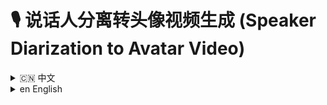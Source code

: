 
# 🎙️ 说话人分离转头像视频生成 (Speaker Diarization to Avatar Video)

<details>
<summary>🇨🇳 中文</summary>

这是一个基于 **[pyannote.audio](https://github.com/pyannote/pyannote-audio)** 的 Web 演示工具，支持 **音频/视频的说话人分离**，并生成带有说话人头像可视化的视频。

---

## ✨ 功能特点

- **上传音频/视频**  
  支持 `video/*` 和 `audio/wav` 格式。
  
- **说话人分离**  
  自动识别音频中的说话人，或手动指定人数。

- **头像可视化**  
  - 为每个说话人上传头像。  
  - 当某个说话人发言时，视频左上角显示对应头像。  
  - 多人同时发言时，头像会自动上下排列。

- **生成多种视频版本**  
  - **动态高度版**  
  - **固定列版**  
  - **横向排列版**  
  - 视频背景默认透明。

---

## 🚀 使用说明

### 1. 上传视频/音频
- 选择一个视频或音频文件上传。
- 可选填 **“说话人数”**，若留空则自动检测。

### 2. 上传头像并生成视频
- 系统会列出检测到的 **说话人 ID**。
- 依次上传对应的头像文件。
- 点击 **提交头像并生成视频**。

### 3. 预览生成的视频
- 页面下方会展示不同版本的视频预览（动态高度版、固定列版、横向排列版）。

---

## ⚙️ 本地运行

### 1. 克隆仓库
```bash
git clone https://github.com/yourname/speaker-diarization-demo.git
cd speaker-diarization-demo
````

### 2. 安装依赖

```bash
python -m venv spk  # 最好python3.8下运行, py -3.8 -m venv spk 
spk\Scripts\activate
pip install -r requirement_win.txt
```

### 3. 获取模型访问权限

1. 接受 [pyannote/speaker-diarization-3.1](https://huggingface.co/pyannote/speaker-diarization-3.1) 模型的用户条款。
2. 在 [https://huggingface.co/settings/tokens](https://huggingface.co/settings/tokens) 创建 Access Token，并在代码中使用：

```python
pipeline = Pipeline.from_pretrained("pyannote/speaker-diarization-3.1",
                                use_auth_token="Your Access Token")
```

### 4. 启动服务

```bash
python app.py
```

打开浏览器访问： [http://127.0.0.1:5000](http://127.0.0.1:5000)

> **Windows 用户**：可直接双击 `0run.bat` 启动。

---

## 📌 TODO

* [ ] 支持手动编辑说话时间段。
* [ ] 支持手动调整模型判断的说话人身份。

---

## 📜 许可证

本项目使用 **MIT License** 开源。


</details>

<details>
<summary>en English</summary>

This is a **web demo based on [pyannote.audio](https://github.com/pyannote/pyannote-audio)** that supports **speaker diarization for audio/video** and generates videos with speaker avatar visualization.

---

## ✨ Features

* **Upload Audio/Video**
  Supports `video/*` and `audio/wav` formats.

* **Speaker Diarization**
  Automatically detects speakers in the audio or allows manual specification of the number of speakers.

* **Avatar Visualization**

  * Upload an avatar for each speaker.
  * When a speaker talks, their avatar is displayed at the top-left corner of the video.
  * If multiple speakers talk simultaneously, their avatars are stacked vertically.

* **Multiple Video Versions**

  * **Dynamic Height Version**
  * **Fixed Column Version**
  * **Horizontal Version**
  * Video background is transparent by default.

---

## 🚀 How to Use

### 1. Upload Audio/Video

* Choose an audio or video file to upload.
* Optionally fill in **“Number of Speakers”**, leave it empty for automatic detection.

### 2. Upload Avatars and Generate Video

* The system will list all detected **speaker IDs**.
* Upload avatar images for each speaker.
* Click **Submit Avatars & Generate Video**.

### 3. Preview the Generated Videos

* Different versions (dynamic height, fixed column, horizontal) will be displayed on the page.

---

## ⚙️ Local Setup

### 1. Clone the Repository

```bash
git clone https://github.com/yourname/speaker-diarization-demo.git
cd speaker-diarization-demo
```

### 2. Install Dependencies

```bash
python -m venv spk  # It's recommended to use Python 3.8. py -3.8 -m venv spk 
spk\Scripts\activate
pip install -r requirement_win.txt
```

### 3. Get Model Access Token

1. Accept the user conditions for [pyannote/speaker-diarization-3.1](https://huggingface.co/pyannote/speaker-diarization-3.1).
2. Create an access token at [https://huggingface.co/settings/tokens](https://huggingface.co/settings/tokens) and use it in the code:

```python
pipeline = Pipeline.from_pretrained("pyannote/speaker-diarization-3.1",
                                use_auth_token="Your Access Token")
```

### 4. Start the Service

```bash
python app.py
```

Open [http://127.0.0.1:5000](http://127.0.0.1:5000) in your browser.

> **Windows Users**: Simply double-click `0run.bat`.

---

## 📌 TODO

* [ ] Allow manual editing of speaker time segments.
* [ ] Allow manual adjustment of detected speaker identities.

---

## 📜 License

This project is released under **MIT License**.

</details>



